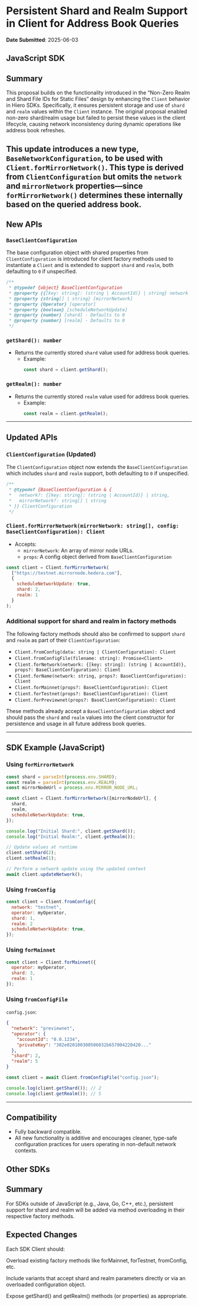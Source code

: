 # Persistent Shard and Realm Support in Client for Address Book Queries

**Date Submitted**: 2025-06-03

## JavaScript SDK
## Summary

This proposal builds on the functionality introduced in the “Non-Zero Realm and Shard File IDs for Static Files” design by enhancing the `Client` behavior in Hiero SDKs. Specifically, it ensures persistent storage and use of `shard` and `realm` values within the `Client` instance. The original proposal enabled non-zero shard/realm usage but failed to persist these values in the client lifecycle, causing network inconsistency during dynamic operations like address book refreshes.

This update introduces a new type, `BaseNetworkConfiguration`, to be used with `Client.forMirrorNetwork()`. This type is derived from `ClientConfiguration` but omits the `network` and `mirrorNetwork` properties—since `forMirrorNetwork()` determines these internally based on the queried address book. 
---

## New APIs

### `BaseClientConfiguration`

The base configuration object with shared properties from `ClientConfiguration` is introduced for client factory methods used to instantiate a `Client` and is extended to support `shard` and `realm`, both defaulting to `0` if unspecified.

```typescript
/**
 * @typedef {object} BaseClientConfiguration
 * @property {{[key: string]: (string | AccountId)} | string} network
 * @property {string[] | string} [mirrorNetwork]
 * @property {Operator} [operator]
 * @property {boolean} [scheduleNetworkUpdate]
 * @property {number} [shard] - Defaults to 0
 * @property {number} [realm] - Defaults to 0
 */
```
### `getShard(): number`

- Returns the currently stored `shard` value used for address book queries.
  - Example:
    ```javascript
    const shard = client.getShard();
    ```

### `getRealm(): number`

- Returns the currently stored `realm` value used for address book queries.
  - Example:
    ```javascript
    const realm = client.getRealm();
    ```

---

## Updated APIs

### `ClientConfiguration` (Updated)

The `ClientConfiguration` object now extends the `BaseClientConfiguration` which includes `shard` and `realm` support, both defaulting to `0` if unspecified.

```typescript
/**
 * @typedef {BaseClientConfiguration & {
 *   network?: {[key: string]: (string | AccountId)} | string,
 *   mirrorNetwork?: string[] | string
 * }} ClientConfiguration
 */
```

### `Client.forMirrorNetwork(mirrorNetwork: string[], config: BaseClientConfiguration): Client`

- Accepts:
  - `mirrorNetwork`: An array of mirror node URLs.
  - `props`: A config object derived from `BaseClientConfiguration`

```javascript
const client = Client.forMirrorNetwork(
  ["https://testnet.mirrornode.hedera.com"],
  {
    scheduleNetworkUpdate: true,
    shard: 2,
    realm: 1
  }
);
```

### Additional support for shard and realm in factory methods

The following factory methods should also be confirmed to support `shard` and `realm` as part of their `ClientConfiguration`:

- `Client.fromConfig(data: string | ClientConfiguration): Client`
- `Client.fromConfigFile(filename: string): Promise<Client>`
- `Client.forNetwork(network: {[key: string]: (string | AccountId)}, props?: BaseClientConfiguration): Client`
- `Client.forName(network: string, props?: BaseClientConfiguration): Client`
- `Client.forMainnet(props?: BaseClientConfiguration): Client`
- `Client.forTestnet(props?: BaseClientConfiguration): Client`
- `Client.forPreviewnet(props?: BaseClientConfiguration): Client`

These methods already accept a `BaseClientConfiguration` object and should pass the `shard` and `realm` values into the client constructor for persistence and usage in all future address book queries.

---

## SDK Example (JavaScript)

### Using `forMirrorNetwork`

```javascript
const shard = parseInt(process.env.SHARD);
const realm = parseInt(process.env.REALM);
const mirrorNodeUrl = process.env.MIRROR_NODE_URL;

const client = Client.forMirrorNetwork([mirrorNodeUrl], {
  shard,
  realm,
  scheduleNetworkUpdate: true,
});

console.log("Initial Shard:", client.getShard());
console.log("Initial Realm:", client.getRealm());

// Update values at runtime
client.setShard(2);
client.setRealm(1);

// Perform a network update using the updated context
await client.updateNetwork();
```

### Using `fromConfig`

```javascript
const client = Client.fromConfig({
  network: "testnet",
  operator: myOperator,
  shard: 1,
  realm: 2
  scheduleNetworkUpdate: true,
});
```

### Using `forMainnet`

```javascript
const client = Client.forMainnet({
  operator: myOperator,
  shard: 3,
  realm: 1
});
```

### Using `fromConfigFile`

`config.json`:

```json
{
  "network": "previewnet",
  "operator": {
    "accountId": "0.0.1234",
    "privateKey": "302e020100300506032b657004220420..."
  },
  "shard": 2,
  "realm": 5
}
```

```javascript
const client = await Client.fromConfigFile("config.json");

console.log(client.getShard()); // 2
console.log(client.getRealm()); // 5
```

---

## Compatibility

- Fully backward compatible.
- All new functionality is additive and encourages cleaner, type-safe configuration practices for users operating in non-default network contexts.

## Other SDKs
## Summary

For SDKs outside of JavaScript (e.g., Java, Go, C++, etc.), persistent support for shard and realm will be added via method overloading in their respective factory methods.

## Expected Changes
Each SDK Client should:

Overload existing factory methods like forMainnet, forTestnet, fromConfig, etc.

Include variants that accept shard and realm parameters directly or via an overloaded configuration object.

Expose getShard() and getRealm() methods (or properties) as appropriate.